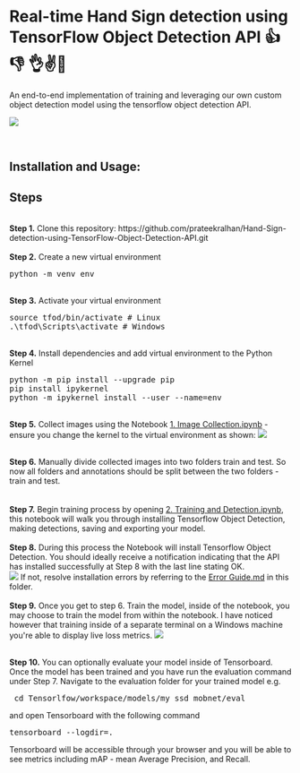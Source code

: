 # Real-time Hand Sign detection using TensorFlow Object Detection API 👍 👎 👌✌️👐
An end-to-end implementation of training and leveraging our own custom object detection model using the tensorflow object detection API.

<kbd>
<img src="https://user-images.githubusercontent.com/29462447/116663374-a1482780-a9b4-11eb-903e-aa3a22680d4d.jpg" data-canonical-src="https://user-images.githubusercontent.com/29462447/116663374-a1482780-a9b4-11eb-903e-aa3a22680d4d.jpg"/> 
</kbd>

&nbsp;
## Installation and Usage:
## Steps
<br />
<b>Step 1.</b> Clone this repository: https://github.com/prateekralhan/Hand-Sign-detection-using-TensorFlow-Object-Detection-API.git
<br/><br/>
<b>Step 2.</b> Create a new virtual environment 
<pre>
python -m venv env
</pre> 
<br/>
<b>Step 3.</b> Activate your virtual environment
<pre>
source tfod/bin/activate # Linux
.\tfod\Scripts\activate # Windows 
</pre>
<br/>
<b>Step 4.</b> Install dependencies and add virtual environment to the Python Kernel
<pre>
python -m pip install --upgrade pip
pip install ipykernel
python -m ipykernel install --user --name=env
</pre>
<br/>
<b>Step 5.</b> Collect images using the Notebook <a href="https://github.com/prateekralhan/Hand-Sign-detection-using-TensorFlow-Object-Detection-API/blob/main/Image%20Collection.ipynb">1. Image Collection.ipynb</a> - ensure you change the kernel to the virtual environment as shown:
<kbd>
<img src="https://user-images.githubusercontent.com/29462447/116665184-10268000-a9b7-11eb-94d7-991321e850d3.png" data-canonical-src="https://user-images.githubusercontent.com/29462447/116665184-10268000-a9b7-11eb-94d7-991321e850d3.png"/> 
</kbd>

&nbsp;
<br/>
<b>Step 6.</b> Manually divide collected images into two folders train and test. So now all folders and annotations should be split between the two folders - train and test.<br/>
<br/><br/>
<b>Step 7.</b> Begin training process by opening <a href="https://github.com/prateekralhan/Hand-Sign-detection-using-TensorFlow-Object-Detection-API/blob/main/Training%20%26%20Detection.ipynb">2. Training and Detection.ipynb</a>, this notebook will walk you through installing Tensorflow Object Detection, making detections, saving and exporting your model. 
<br /><br/>
<b>Step 8.</b> During this process the Notebook will install Tensorflow Object Detection. You should ideally receive a notification indicating that the API has installed successfully at Step 8 with the last line stating OK.  
<img src="https://i.imgur.com/FSQFo16.png">
If not, resolve installation errors by referring to the <a href="https://github.com/prateekralhan/Hand-Sign-detection-using-TensorFlow-Object-Detection-API/blob/main/Error%20Guide.md">Error Guide.md</a> in this folder.
<br /> <br/>
<b>Step 9.</b> Once you get to step 6. Train the model, inside of the notebook, you may choose to train the model from within the notebook. I have noticed however that training inside of a separate terminal on a Windows machine you're able to display live loss metrics. 
<kbd>
<img src="https://user-images.githubusercontent.com/29462447/116665999-1406d200-a9b8-11eb-8f2c-435ec1453f0b.png" data-canonical-src="https://user-images.githubusercontent.com/29462447/116665999-1406d200-a9b8-11eb-8f2c-435ec1453f0b.png"/> 
</kbd>

&nbsp;
<br />
<b>Step 10.</b> You can optionally evaluate your model inside of Tensorboard. Once the model has been trained and you have run the evaluation command under Step 7. Navigate to the evaluation folder for your trained model e.g. 
<pre> cd Tensorlfow/workspace/models/my_ssd_mobnet/eval</pre> 
and open Tensorboard with the following command
<pre>tensorboard --logdir=. </pre>
Tensorboard will be accessible through your browser and you will be able to see metrics including mAP - mean Average Precision, and Recall.
<br />
